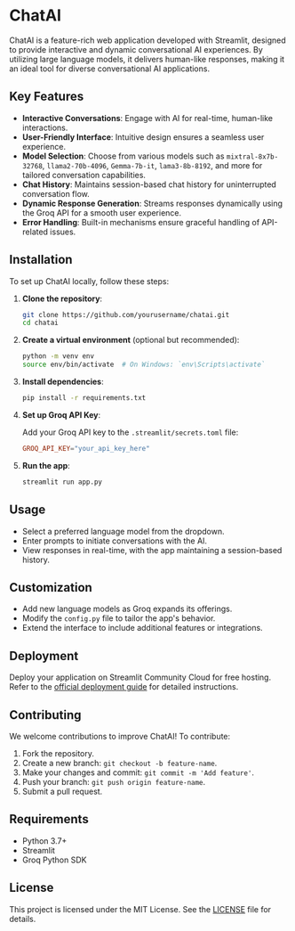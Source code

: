 


# ChatAI

ChatAI is a feature-rich web application developed with Streamlit, designed to provide interactive and dynamic conversational AI experiences. By utilizing large language models, it delivers human-like responses, making it an ideal tool for diverse conversational AI applications.

## Key Features

- **Interactive Conversations**: Engage with AI for real-time, human-like interactions.
- **User-Friendly Interface**: Intuitive design ensures a seamless user experience.
- **Model Selection**: Choose from various models such as `mixtral-8x7b-32768`, `llama2-70b-4096`, `Gemma-7b-it`, `lama3-8b-8192`, and more for tailored conversation capabilities.
- **Chat History**: Maintains session-based chat history for uninterrupted conversation flow.
- **Dynamic Response Generation**: Streams responses dynamically using the Groq API for a smooth user experience.
- **Error Handling**: Built-in mechanisms ensure graceful handling of API-related issues.

## Installation

To set up ChatAI locally, follow these steps:

1. **Clone the repository**:

   ```bash
   git clone https://github.com/yourusername/chatai.git
   cd chatai
   ```

2. **Create a virtual environment** (optional but recommended):

   ```bash
   python -m venv env
   source env/bin/activate  # On Windows: `env\Scripts\activate`
   ```

3. **Install dependencies**:

   ```bash
   pip install -r requirements.txt
   ```

4. **Set up Groq API Key**:

   Add your Groq API key to the `.streamlit/secrets.toml` file:

   ```toml
   GROQ_API_KEY="your_api_key_here"
   ```

5. **Run the app**:

   ```bash
   streamlit run app.py
   ```

## Usage

- Select a preferred language model from the dropdown.
- Enter prompts to initiate conversations with the AI.
- View responses in real-time, with the app maintaining a session-based history.

## Customization

- Add new language models as Groq expands its offerings.
- Modify the `config.py` file to tailor the app's behavior.
- Extend the interface to include additional features or integrations.

## Deployment

Deploy your application on Streamlit Community Cloud for free hosting. Refer to the [official deployment guide](https://docs.streamlit.io/streamlit-cloud) for detailed instructions.

## Contributing

We welcome contributions to improve ChatAI! To contribute:

1. Fork the repository.
2. Create a new branch: `git checkout -b feature-name`.
3. Make your changes and commit: `git commit -m 'Add feature'`.
4. Push your branch: `git push origin feature-name`.
5. Submit a pull request.

## Requirements

- Python 3.7+
- Streamlit
- Groq Python SDK

## License

This project is licensed under the MIT License. See the [LICENSE](LICENSE) file for details.


